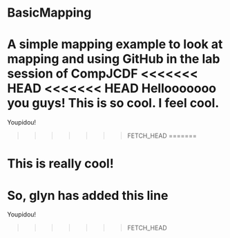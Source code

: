 BasicMapping
============

A simple mapping example to look at mapping and using GitHub in the lab session of CompJCDF
<<<<<<< HEAD
<<<<<<< HEAD
Hellooooooo you guys! This is so cool. I feel cool. 
=======

Youpidou!
>>>>>>> FETCH_HEAD
=======

This is really cool! 
=======

So, glyn has added this line
=======
Youpidou!
>>>>>>> FETCH_HEAD

